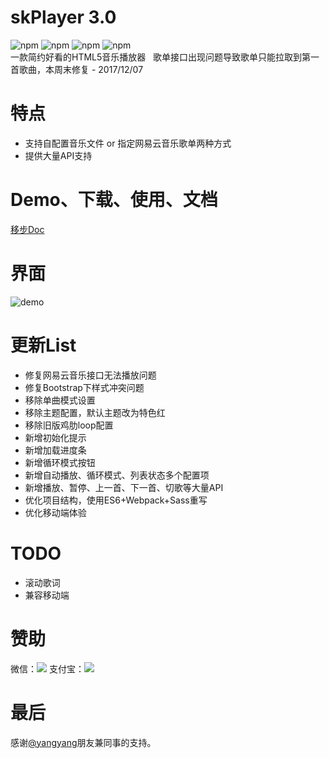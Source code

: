# skPlayer 3.0
![npm](https://img.shields.io/npm/v/skplayer.svg) ![npm](https://img.shields.io/npm/l/skplayer.svg) ![npm](https://img.shields.io/npm/dt/skplayer.svg) ![npm](https://img.shields.io/badge/made%20by-Scott-orange.svg)  
一款简约好看的HTML5音乐播放器  
歌单接口出现问题导致歌单只能拉取到第一首歌曲，本周末修复 - 2017/12/07  

# 特点
* 支持自配置音乐文件 or 指定网易云音乐歌单两种方式
* 提供大量API支持

# Demo、下载、使用、文档
[移步Doc](http://www.chengfeilong.com/skPlayer/)

# 界面
![demo](http://o9vplcp9o.bkt.clouddn.com/demo_red.jpg)

# 更新List
* 修复网易云音乐接口无法播放问题
* 修复Bootstrap下样式冲突问题
* 移除单曲模式设置
* 移除主题配置，默认主题改为特色红
* 移除旧版鸡肋loop配置
* 新增初始化提示
* 新增加载进度条
* 新增循环模式按钮
* 新增自动播放、循环模式、列表状态多个配置项
* 新增播放、暂停、上一首、下一首、切歌等大量API
* 优化项目结构，使用ES6+Webpack+Sass重写
* 优化移动端体验

# TODO
* 滚动歌词
* 兼容移动端

# 赞助
微信：<img src="http://www.chengfeilong.com/img/skPlayer/wx.jpg">
支付宝：<img src="http://www.chengfeilong.com/img/skPlayer/zfb.jpg">

# 最后
感谢[@yangyang](https://github.com/yy584089958)朋友兼同事的支持。
